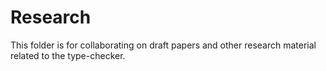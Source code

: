 # Research

This folder is for collaborating on draft papers and other research
material related to the type-checker.
